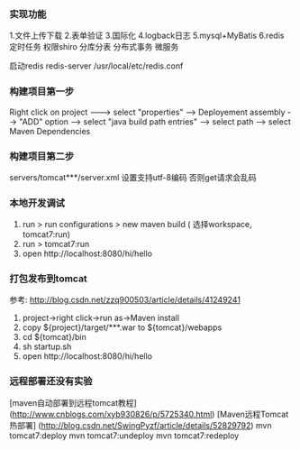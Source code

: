 ### 实现功能
1.文件上传下载
2.表单验证
3.国际化
4.logback日志
5.mysql+MyBatis
6.redis
定时任务
权限shiro
分库分表
分布式事务
微服务

启动redis
redis-server /usr/local/etc/redis.conf

### 构建项目第一步

Right click on project ---> select "properties" --> Deployement assembly --> "ADD" option --> select "java build path entries" --> select path  --> select Maven Dependencies


### 构建项目第二步
servers/tomcat***/server.xml 设置支持utf-8编码  否则get请求会乱码
<Connector connectionTimeout="20000" port="8080" protocol="HTTP/1.1" redirectPort="8443" URIEncoding="UTF-8"/>


### 本地开发调试
1. run > run configurations > new maven build ( 选择workspace, tomcat7:run)
2. run > tomcat7:run
3. open  http://localhost:8080/hi/hello

### 打包发布到tomcat
参考: http://blog.csdn.net/zzq900503/article/details/41249241
1. project->right click->run as->Maven install
2. copy ${project}/target/***.war to ${tomcat}/webapps
3. cd ${tomcat}/bin
4. sh startup.sh
5. open  http://localhost:8080/hi/hello

### 远程部署还没有实验
[maven自动部署到远程tomcat教程]
(http://www.cnblogs.com/xyb930826/p/5725340.html)
[Maven远程Tomcat热部署]
(http://blog.csdn.net/SwingPyzf/article/details/52829792)
mvn tomcat7:deploy 
mvn tomcat7:undeploy 
mvn tomcat7:redeploy

